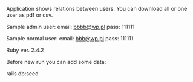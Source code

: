 Application shows relations between users.
You can download all or one user as pdf or csv.

Sample admin user:
	email: bbbb@wp.pl
	pass: 111111

Sample normal user:
	email: bbb@wp.pl
	pass: 111111

Ruby ver. 2.4.2

Before new run you can add some data:

rails db:seed

